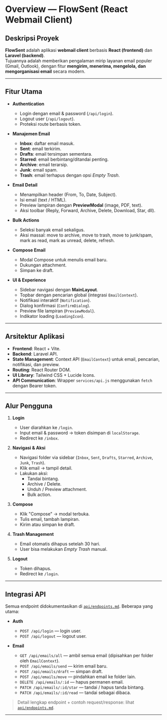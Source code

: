 # Overview — FlowSent (React Webmail Client)

## Deskripsi Proyek

**FlowSent** adalah aplikasi **webmail client** berbasis **React (frontend)** dan **Laravel (backend)**.  
Tujuannya adalah memberikan pengalaman mirip layanan email populer (Gmail, Outlook), dengan fitur **mengirim, menerima, mengelola, dan mengorganisasi email** secara modern.

---

## Fitur Utama

- **Authentication**

  - Login dengan email & password (`/api/login`).
  - Logout user (`/api/logout`).
  - Proteksi route berbasis token.

- **Manajemen Email**

  - **Inbox**: daftar email masuk.
  - **Sent**: email terkirim.
  - **Drafts**: email tersimpan sementara.
  - **Starred**: email berbintang/ditandai penting.
  - **Archive**: email terarsip.
  - **Junk**: email spam.
  - **Trash**: email terhapus dengan opsi _Empty Trash_.

- **Email Detail**

  - Menampilkan header (From, To, Date, Subject).
  - Isi email (text / HTML).
  - Preview lampiran dengan **PreviewModal** (image, PDF, text).
  - Aksi toolbar (Reply, Forward, Archive, Delete, Download, Star, dll).

- **Bulk Actions**

  - Seleksi banyak email sekaligus.
  - Aksi massal: move to archive, move to trash, move to junk/spam, mark as read, mark as unread, delete, refresh.

- **Compose Email**

  - Modal Compose untuk menulis email baru.
  - Dukungan attachment.
  - Simpan ke draft.

- **UI & Experience**
  - Sidebar navigasi dengan **MainLayout**.
  - Topbar dengan pencarian global (integrasi `EmailContext`).
  - Notifikasi interaktif (`Notification`).
  - Dialog konfirmasi (`ConfirmDialog`).
  - Preview file lampiran (`PreviewModal`).
  - Indikator loading (`LoadingIcon`).

---

## Arsitektur Aplikasi

- **Frontend**: React + Vite.
- **Backend**: Laravel API.
- **State Management**: Context API (`EmailContext`) untuk email, pencarian, notifikasi, dan preview.
- **Routing**: React Router DOM.
- **UI Library**: Tailwind CSS + Lucide Icons.
- **API Communication**: Wrapper `services/api.js` menggunakan `fetch` dengan Bearer token.

---

## Alur Pengguna

1. **Login**

   - User diarahkan ke `/login`.
   - Input email & password → token disimpan di `localStorage`.
   - Redirect ke `/inbox`.

2. **Navigasi & Aksi**

   - Navigasi folder via sidebar (`Inbox`, `Sent`, `Drafts`, `Starred`, `Archive`, `Junk`, `Trash`).
   - Klik email → tampil detail.
   - Lakukan aksi:
     - Tandai bintang.
     - Archive / Delete.
     - Unduh / Preview attachment.
     - Bulk action.

3. **Compose**

   - Klik "Compose" → modal terbuka.
   - Tulis email, tambah lampiran.
   - Kirim atau simpan ke draft.

4. **Trash Management**

   - Email otomatis dihapus setelah 30 hari.
   - User bisa melakukan _Empty Trash_ manual.

5. **Logout**
   - Token dihapus.
   - Redirect ke `/login`.

---

## Integrasi API

Semua endpoint didokumentasikan di [`api/endpoints.md`](../api/endpoints.md). Beberapa yang utama:

- **Auth**

  - `POST /api/login` — login user.
  - `POST /api/logout` — logout user.

- **Email**
  - `GET /api/emails/all` — ambil semua email (dipisahkan per folder oleh `EmailContext`).
  - `POST /api/emails/send` — kirim email baru.
  - `POST /api/emails/draft` — simpan draft.
  - `POST /api/emails/move` — pindahkan email ke folder lain.
  - `DELETE /api/emails/:id` — hapus permanen email.
  - `PATCH /api/emails/:id/star` — tandai / hapus tanda bintang.
  - `PATCH /api/emails/:id/read` — tandai sebagai dibaca.

> Detail lengkap endpoint + contoh request/response: lihat [`api/endpoints.md`](../api/endpoints.md).

---
